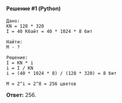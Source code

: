#### Решение #1 (Python)
```
Дано:
KN = 128 * 320
I = 40 Кбайт = 40 * 1024 * 8 бит

Найти:
M - ?

Решение:
I = KN * i
i = I / KN
i = (40 * 1024 * 8) / (128 * 320) = 8 бит

M = 2^i = 2^8 = 256 цветов
```

**Ответ:** 256.
